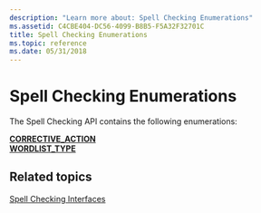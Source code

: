 ```yaml
---
description: "Learn more about: Spell Checking Enumerations"
ms.assetid: C4CBE404-DC56-4099-B8B5-F5A32F32701C
title: Spell Checking Enumerations
ms.topic: reference
ms.date: 05/31/2018
---
```


# Spell Checking Enumerations

The Spell Checking API contains the following enumerations:

<dl>

[**CORRECTIVE\_ACTION**](/windows/desktop/api/SpellCheck/ne-spellcheck-corrective_action)  
[**WORDLIST\_TYPE**](/windows/desktop/api/SpellCheck/ne-spellcheck-wordlist_type)  
</dl>

## Related topics

<dl> <dt>

[Spell Checking Interfaces](spell-checker-interfaces.md)
</dt> </dl>

 

 



